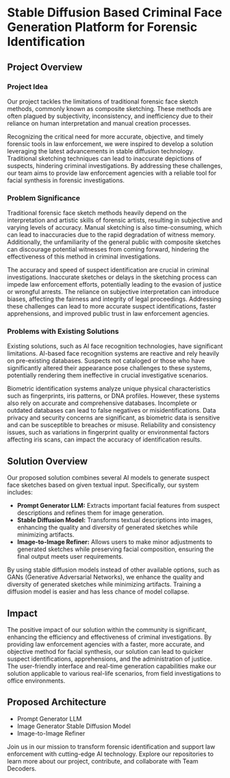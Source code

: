 <body>
<div class="content">
  <h1>Stable Diffusion Based Criminal Face Generation Platform for Forensic Identification</h1>
  
  <h2>Project Overview</h2>
  
  <h3>Project Idea</h3>
  <p>Our project tackles the limitations of traditional forensic face sketch methods, commonly known as composite sketching. These methods are often plagued by subjectivity, inconsistency, and inefficiency due to their reliance on human interpretation and manual creation processes.</p>
  
  <p>Recognizing the critical need for more accurate, objective, and timely forensic tools in law enforcement, we were inspired to develop a solution leveraging the latest advancements in stable diffusion technology. Traditional sketching techniques can lead to inaccurate depictions of suspects, hindering criminal investigations. By addressing these challenges, our team aims to provide law enforcement agencies with a reliable tool for facial synthesis in forensic investigations.</p>
  
  <h3>Problem Significance</h3>
  <p>Traditional forensic face sketch methods heavily depend on the interpretation and artistic skills of forensic artists, resulting in subjective and varying levels of accuracy. Manual sketching is also time-consuming, which can lead to inaccuracies due to the rapid degradation of witness memory. Additionally, the unfamiliarity of the general public with composite sketches can discourage potential witnesses from coming forward, hindering the effectiveness of this method in criminal investigations.</p>
  
  <p>The accuracy and speed of suspect identification are crucial in criminal investigations. Inaccurate sketches or delays in the sketching process can impede law enforcement efforts, potentially leading to the evasion of justice or wrongful arrests. The reliance on subjective interpretation can introduce biases, affecting the fairness and integrity of legal proceedings. Addressing these challenges can lead to more accurate suspect identifications, faster apprehensions, and improved public trust in law enforcement agencies.</p>
  
  <h3>Problems with Existing Solutions</h3>
  <p>Existing solutions, such as AI face recognition technologies, have significant limitations. AI-based face recognition systems are reactive and rely heavily on pre-existing databases. Suspects not cataloged or those who have significantly altered their appearance pose challenges to these systems, potentially rendering them ineffective in crucial investigative scenarios.</p>
  
  <p>Biometric identification systems analyze unique physical characteristics such as fingerprints, iris patterns, or DNA profiles. However, these systems also rely on accurate and comprehensive databases. Incomplete or outdated databases can lead to false negatives or misidentifications. Data privacy and security concerns are significant, as biometric data is sensitive and can be susceptible to breaches or misuse. Reliability and consistency issues, such as variations in fingerprint quality or environmental factors affecting iris scans, can impact the accuracy of identification results.</p>
  
  <h2>Solution Overview</h2>
  <p>Our proposed solution combines several AI models to generate suspect face sketches based on given textual input. Specifically, our system includes:</p>
  
  <ul>
      <li><strong>Prompt Generator LLM:</strong> Extracts important facial features from suspect descriptions and refines them for image generation.</li>
      <li><strong>Stable Diffusion Model:</strong> Transforms textual descriptions into images, enhancing the quality and diversity of generated sketches while minimizing artifacts.</li>
      <li><strong>Image-to-Image Refiner:</strong> Allows users to make minor adjustments to generated sketches while preserving facial composition, ensuring the final output meets user requirements.</li>
  </ul>
  
  <p>By using stable diffusion models instead of other available options, such as GANs (Generative Adversarial Networks), we enhance the quality and diversity of generated sketches while minimizing artifacts. Training a diffusion model is easier and has less chance of model collapse.</p>
  
  <h2>Impact</h2>
  <p>The positive impact of our solution within the community is significant, enhancing the efficiency and effectiveness of criminal investigations. By providing law enforcement agencies with a faster, more accurate, and objective method for facial synthesis, our solution can lead to quicker suspect identifications, apprehensions, and the administration of justice. The user-friendly interface and real-time generation capabilities make our solution applicable to various real-life scenarios, from field investigations to office environments.</p>
  
  <h2>Proposed Architecture</h2>
  <ul>
      <li>Prompt Generator LLM</li>
      <li>Image Generator Stable Diffusion Model</li>
      <li>Image-to-Image Refiner</li>
  </ul>
  
  <p>Join us in our mission to transform forensic identification and support law enforcement with cutting-edge AI technology. Explore our repositories to learn more about our project, contribute, and collaborate with Team Decoders.</p>
</div>
</body>
</html>
